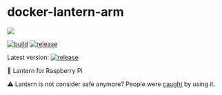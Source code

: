docker-lantern-arm
==================

[![](https://getlantern.org/static/images/logo.png)](https://getlantern.org/)

[![build](https://travis-ci.org/EasyPi/docker-lantern-arm.svg?branch=master)](https://travis-ci.org/EasyPi/docker-lantern-arm)
[![release](https://img.shields.io/github/release/EasyPi/docker-lantern-arm.svg)](https://github.com/EasyPi/docker-lantern-arm/releases/latest)

Latest version: [![release](https://img.shields.io/github/release/getlantern/lantern.svg)](https://github.com/getlantern/lantern/releases/latest)

:flashlight: Lantern for Raspberry Pi

:warning: Lantern is not consider safe anymore?
People were [caught][1] by using it.

[1]: https://www.williamlong.info/archives/5573.html
